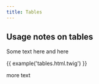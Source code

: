 ```yaml
---
title: Tables
---
```


## Usage notes on tables

Some text here and here

{{ example('tables.html.twig') }}

more text